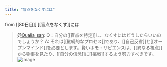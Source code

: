 ```yaml
---
title: "盲点をなくすには"
---
```


from [[80日目]]
[[盲点をなくす]]には
> [@Qualia_san](https://twitter.com/Qualia_san/status/1633379026843869187?s=20): Q：自分の[[盲点を特定]]し、なくすにはどうしたらいいのでしょうか？
> A: それは[[継続的なプロセス]]であり、[[自己反省]]と[[オープンマインド]]を必要とします。賢いホモ・サピエンスは、[[異なる視点]]から物事を見たり、[[自分の信念]]に[[挑戦]]するよう努力すべきです。
> ![image](https://pbs.twimg.com/media/FqrtVHTaUAc-fim.png)

